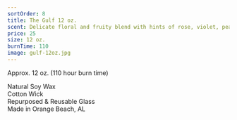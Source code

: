 ```yaml
---
sortOrder: 8
title: The Gulf 12 oz.
scent: Delicate floral and fruity blend with hints of rose, violet, peach, citrus, and strawberry
price: 25
size: 12 oz.
burnTime: 110
image: gulf-12oz.jpg
---
```


Approx. 12 oz. (110 hour burn time)<br>

Natural Soy Wax<br>
Cotton Wick<br>
Repurposed & Reusable Glass<br>
Made in Orange Beach, AL